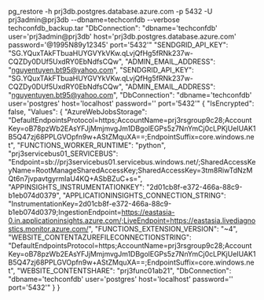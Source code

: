 pg_restore -h prj3db.postgres.database.azure.com -p 5432 -U prj3admin@prj3db --dbname=techconfdb --verbose techconfdb_backup.tar
    "DbConnection": "dbname='techconfdb' user='prj3admin@prj3db' host='prj3db.postgres.database.azure.com' password='@1995N89y12345' port='5432'"
    "SENDGRID_API_KEY": "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",
    "ADMIN_EMAIL_ADDRESS": "nguyentuyen.bt95@yahoo.com",
"SENDGRID_API_KEY": "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",
    "ADMIN_EMAIL_ADDRESS": "nguyentuyen.bt95@yahoo.com",
    "DbConnection": "dbname='techconfdb' user='postgres' host='localhost' password='' port='5432'"
{
  "IsEncrypted": false,
  "Values": {
    "AzureWebJobsStorage": "DefaultEndpointsProtocol=https;AccountName=prj3rsgroup9c28;AccountKey=oB78pzWb2EAsYFJjMmjmvgJm1DBgolEGPs5z7NnYmCj0cLPKjUeIUAK1B5Q47zj68PPLGVOpfn9w+AStZMquXA==;EndpointSuffix=core.windows.net",
    "FUNCTIONS_WORKER_RUNTIME": "python",
    "prj3servicebus01_SERVICEBUS": "Endpoint=sb://prj3servicebus01.servicebus.windows.net/;SharedAccessKeyName=RootManageSharedAccessKey;SharedAccessKey=3tm8RiwTdNzMQt6n7jvpavtgyrmIaU4KQ+ASbBZuC+s=",
    "APPINSIGHTS_INSTRUMENTATIONKEY": "2d01cb8f-e372-466a-88c9-b1eb074d0379",
    "APPLICATIONINSIGHTS_CONNECTION_STRING": "InstrumentationKey=2d01cb8f-e372-466a-88c9-b1eb074d0379;IngestionEndpoint=https://eastasia-0.in.applicationinsights.azure.com/;LiveEndpoint=https://eastasia.livediagnostics.monitor.azure.com/",
    "FUNCTIONS_EXTENSION_VERSION": "~4",
    "WEBSITE_CONTENTAZUREFILECONNECTIONSTRING": "DefaultEndpointsProtocol=https;AccountName=prj3rsgroup9c28;AccountKey=oB78pzWb2EAsYFJjMmjmvgJm1DBgolEGPs5z7NnYmCj0cLPKjUeIUAK1B5Q47zj68PPLGVOpfn9w+AStZMquXA==;EndpointSuffix=core.windows.net",
    "WEBSITE_CONTENTSHARE": "prj3func01ab21",
    "DbConnection": "dbname='techconfdb' user='postgres' host='localhost' password='' port='5432'"
  }
}